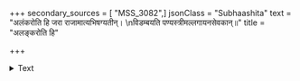 +++
secondary_sources = [ "MSS_3082",]
jsonClass = "Subhaashita"
text = "अलंकरोति हि जरा राजामात्यभिषग्यतीन्।  \nविडम्बयति पण्यस्त्रीमल्लगायनसेवकान्॥"
title = "अलङ्करोति हि"

+++

<details><summary>Text</summary>

अलंकरोति हि जरा राजामात्यभिषग्यतीन्।  
विडम्बयति पण्यस्त्रीमल्लगायनसेवकान्॥
</details>
